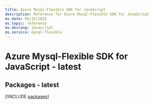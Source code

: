 ```yaml
---
title: Azure Mysql-Flexible SDK for JavaScript
description: Reference for Azure Mysql-Flexible SDK for JavaScript
ms.date: 05/15/2025
ms.topic: reference
ms.devlang: javascript
ms.service: mysql-flexible
---
```

# Azure Mysql-Flexible SDK for JavaScript - latest
## Packages - latest
[!INCLUDE [packages](mysql-flexible-index.md)]